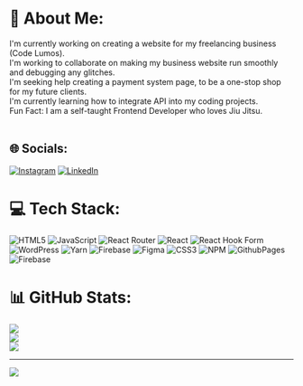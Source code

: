 # 💫 About Me:
I'm currently working on creating a website for my freelancing business (Code Lumos). <br>I'm working to collaborate on making my business website run smoothly and debugging any glitches. <br>I'm seeking help creating a payment system page, to be a one-stop shop for my future clients. <br>I'm currently learning how to integrate API into my coding projects.<br>Fun Fact: I am a self-taught Frontend Developer who loves Jiu Jitsu.<br><br>


## 🌐 Socials:
[![Instagram](https://img.shields.io/badge/Instagram-%23E4405F.svg?logo=Instagram&logoColor=white)](https://instagram.com/mr_roberto10) [![LinkedIn](https://img.shields.io/badge/LinkedIn-%230077B5.svg?logo=linkedin&logoColor=white)](https://www.linkedin.com/in/roberto-molina-9173111b2/)

# 💻 Tech Stack:
![HTML5](https://img.shields.io/badge/html5-%23E34F26.svg?style=for-the-badge&logo=html5&logoColor=white) ![JavaScript](https://img.shields.io/badge/javascript-%23323330.svg?style=for-the-badge&logo=javascript&logoColor=%23F7DF1E) ![React Router](https://img.shields.io/badge/React_Router-CA4245?style=for-the-badge&logo=react-router&logoColor=white) ![React](https://img.shields.io/badge/react-%2320232a.svg?style=for-the-badge&logo=react&logoColor=%2361DAFB) ![React Hook Form](https://img.shields.io/badge/React%20Hook%20Form-%23EC5990.svg?style=for-the-badge&logo=reacthookform&logoColor=white) ![WordPress](https://img.shields.io/badge/WordPress-%23117AC9.svg?style=for-the-badge&logo=WordPress&logoColor=white) ![Yarn](https://img.shields.io/badge/yarn-%232C8EBB.svg?style=for-the-badge&logo=yarn&logoColor=white) ![Firebase](https://img.shields.io/badge/Firebase-039BE5?style=for-the-badge&logo=Firebase&logoColor=white) ![Figma](https://img.shields.io/badge/figma-%23F24E1E.svg?style=for-the-badge&logo=figma&logoColor=white) ![CSS3](https://img.shields.io/badge/css3-%231572B6.svg?style=for-the-badge&logo=css3&logoColor=white) ![NPM](https://img.shields.io/badge/NPM-%23CB3837.svg?style=for-the-badge&logo=npm&logoColor=white) ![GithubPages](https://img.shields.io/badge/github%20pages-121013?style=for-the-badge&logo=github&logoColor=white) ![Firebase](https://img.shields.io/badge/firebase-%23039BE5.svg?style=for-the-badge&logo=firebase)
# 📊 GitHub Stats:
![](https://github-readme-stats.vercel.app/api?username=MrMolina836&theme=midnight-purple&hide_border=false&include_all_commits=true&count_private=false)<br/>
![](https://github-readme-streak-stats.herokuapp.com/?user=MrMolina836&theme=midnight-purple&hide_border=false)<br/>
![](https://github-readme-stats.vercel.app/api/top-langs/?username=MrMolina836&theme=midnight-purple&hide_border=false&include_all_commits=true&count_private=false&layout=compact)

---
[![](https://visitcount.itsvg.in/api?id=MrMolina836&icon=0&color=0)](https://visitcount.itsvg.in)

<!-- Proudly created with GPRM ( https://gprm.itsvg.in ) -->

